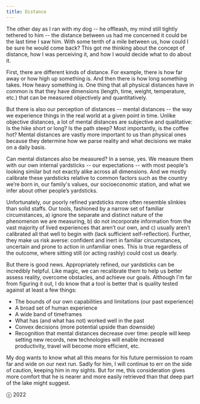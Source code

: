 ```yaml
---
title: Distance
---
```

The other day as I ran with my dog -- he offleash, my mind still tightly tethered to him -- the distance between us had me concerned it could be the last time I saw him.  With some tenth of a mile between us, how could I be sure he would come back?  This got me thinking about the concept of distance, how I was perceiving it, and how I would decide what to do about it.

First, there are different kinds of distance.  For example, there is how far away or how high up something is.  And then there is how long something takes.  How heavy something is.  One thing that all physical distances have in common is that they have dimensions (length, time, weight, temperature, etc.) that can be measured objectively and quantitatively.  

But there is also our perception of distances -- mental distances -- the way we experience things in the real world at a given point in time.  Unlike objective distances, a lot of mental distances are subjective and qualitative:  Is the hike short or long?  Is the path steep?  Most importantly, is the coffee hot?  Mental distances are vastly more important to us than physical ones because they determine how we parse reality and what decisions we make on a daily basis.  

Can mental distances also be measured?  In a sense, yes.  We measure them with our own internal yardsticks -- our expectations -- with most people's looking similar but not exactly alike across all dimensions.  And we mostly calibrate these yardsticks relative to common factors such as the country we’re born in, our family's values, our socioeconomic station, and what we infer about other people’s yardsticks.  

Unfortunately, our poorly refined yardsticks more often resemble slinkies than solid staffs.  Our tools, fashioned by a narrow set of familiar circumstances, a) ignore the separate and distinct nature of the phenomenon we are measuring, b) do not incorporate information from the vast majority of lived experiences that aren’t our own, and c) usually aren't calibrated all that well to begin with (lack sufficient self-reflection).  Further, they make us risk averse:  confident and inert in familiar circumstances, uncertain and prone to action in unfamiliar ones.  This is true regardless of the outcome, where sitting still (or acting rashly) could cost us dearly.   

But there is good news.  Appropriately refined, our yardsticks can be incredibly helpful.  Like magic, we can recalibrate them to help us better assess reality, overcome obstacles, and achieve our goals.  Although I'm far from figuring it out, I do know that a tool is better that is quality tested against at least a few things:

* The bounds of our own capabilities and limitations (our past experience)
* A broad set of human experience
* A wide band of timeframes
* What has (and what has not) worked well in the past
* Convex decisions (more potential upside than downside)
* Recognition that mental distances decrease over time:  people will keep setting new records, new technologies will enable increased productivity, travel will become more efficient, etc. 

My dog wants to know what all this means for his future permission to roam far and wide on our next run.  Sadly for him, I will continue to err on the side of caution, keeping him in my sights.  But for me, this consideration gives more comfort that he is nearer and more easily retrieved than that deep part of the lake might suggest.  

ⓒ 2022 